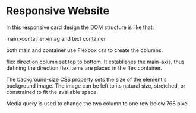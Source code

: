 # Responsive Website 

In this responsive card design the DOM structure is like that:

main>container>imag and text container

both main and container use Flexbox css to create the columns.

flex direction column set top to bottom. It establishes the main-axis, thus defining the direction flex items are placed in the flex container.

The background-size CSS property sets the size of the element's background image. The image can be left to its natural size, stretched, or constrained to fit the available space.

Media query is used to change the two column to one row below 768 pixel.
